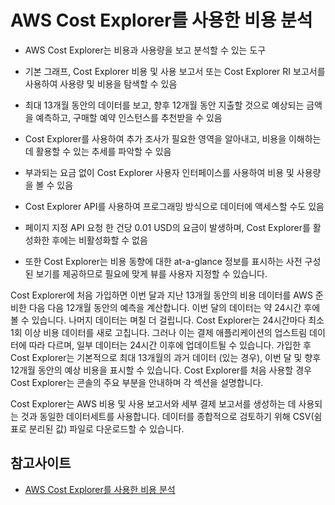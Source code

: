 # AWS Cost Explorer를 사용한 비용 분석

- AWS Cost Explorer는 비용과 사용량을 보고 분석할 수 있는 도구
- 기본 그래프, Cost Explorer 비용 및 사용 보고서 또는 Cost Explorer RI 보고서를 사용하여 사용량 및 비용을 탐색할 수 있음
- 최대 13개월 동안의 데이터를 보고, 향후 12개월 동안 지출할 것으로 예상되는 금액을 예측하고, 구매할 예약 인스턴스를 추천받을 수 있음
- Cost Explorer를 사용하여 추가 조사가 필요한 영역을 알아내고, 비용을 이해하는 데 활용할 수 있는 추세를 파악할 수 있음
- 부과되는 요금 없이 Cost Explorer 사용자 인터페이스를 사용하여 비용 및 사용량을 볼 수 있음
- Cost Explorer API를 사용하여 프로그래밍 방식으로 데이터에 액세스할 수도 있음
- 페이지 지정 API 요청 한 건당 0.01 USD의 요금이 발생하며, Cost Explorer를 활성화한 후에는 비활성화할 수 없음

- 또한 Cost Explorer는 비용 동향에 대한 at-a-glance 정보를 표시하는 사전 구성된 보기를 제공하므로 필요에 맞게 뷰를 사용자 지정할 수 있습니다.

Cost Explorer에 처음 가입하면 이번 달과 지난 13개월 동안의 비용 데이터를 AWS 준비한 다음 다음 12개월 동안의 예측을 계산합니다. 이번 달의 데이터는 약 24시간 후에 볼 수 있습니다. 나머지 데이터는 며칠 더 걸립니다. Cost Explorer는 24시간마다 최소 1회 이상 비용 데이터를 새로 고칩니다. 그러나 이는 결제 애플리케이션의 업스트림 데이터에 따라 다르며, 일부 데이터는 24시간 이후에 업데이트될 수 있습니다. 가입한 후 Cost Explorer는 기본적으로 최대 13개월의 과거 데이터 (있는 경우), 이번 달 및 향후 12개월 동안의 예상 비용을 표시할 수 있습니다. Cost Explorer를 처음 사용할 경우 Cost Explorer는 콘솔의 주요 부분을 안내하며 각 섹션을 설명합니다.

Cost Explorer는 AWS 비용 및 사용 보고서와 세부 결제 보고서를 생성하는 데 사용되는 것과 동일한 데이터세트를 사용합니다. 데이터를 종합적으로 검토하기 위해 CSV(쉼표로 분리된 값) 파일로 다운로드할 수 있습니다.


## 참고사이트
- [AWS Cost Explorer를 사용한 비용 분석](https://docs.aws.amazon.com/ko_kr/cost-management/latest/userguide/ce-what-is.html)